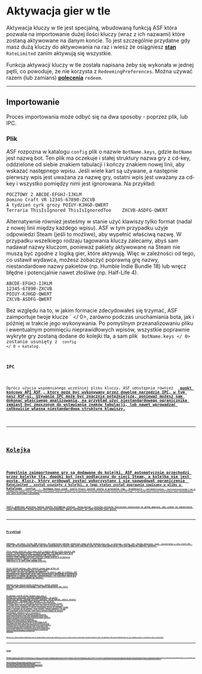 # Aktywacja gier w tle

Aktywacja kluczy w tle jest specjalną, wbudowaną funkcją ASF która pozwala na importowanie dużej ilości kluczy (wraz z ich nazwami) które zostaną aktywowane na danym koncie. To jest szczególnie przydatne gdy masz dużą kluczy do aktywowania na raz i wiesz że osiągniesz **[stan](https://github.com/JustArchiNET/ArchiSteamFarm/wiki/FAQ#what-is-the-meaning-of-status-when-redeeming-a-key)** `RateLimited` zanim aktywują się wszystkie.

Funkcja aktywacji kluczy w tle została napisana żeby się wykonała w jednej pętli, co powoduje, że nie korzysta z `RedeemingPreferences`. Można używać razem (lub zamians) **[polecenia](https://github.com/JustArchiNET/ArchiSteamFarm/wiki/Commands)** `redeem`.

---

## Importowanie

Proces importowania może odbyć się na dwa sposoby - poprzez plik, lub IPC.

### Plik

ASF rozpozna w katalogu `config` plik o nazwie `BotName.keys`, gdzie `BotName` jest nazwą bot. Ten plik ma oczekuje i stałej struktury nazwa gry z cd-key, oddzielone od siebie znakiem tabulacji i kończy znakiem nowej linii, aby wskazać następnego wpisu. Jeśli wiele kart są używane, a następnie pierwszy wpis jest uważana za nazwę gry, ostatni wpis jest uważany za cd-key i wszystko pomiędzy nimi jest ignorowana. Na przykład:

```text
POCZTOWY 2 ABCDE-EFGHJ-IJKLM
Domino Craft VR 12345-67890-ZXCVB
A tydzień cyrk grozy POIUY-KJHGD-QWERT
Terraria ThisIsIgnored ThisIsIgnoredToo    ZXCVB-ASDFG-QWERT
```

Alternatywnie również jesteśmy w stanie użyć klawiszy tylko format (nadal z nowej linii między każdego wpisu). ASF w tym przypadku użyje odpowiedzi Steam (jeśli to możliwe), aby wypełnić właściwą nazwę. W przypadku wszelkiego rodzaju tagowania kluczy zalecamy, abyś sam nadawał nazwy kluczom, ponieważ pakiety aktywowane na Steam nie muszą być zgodne z logiką gier, które aktywują. Więc w zależności od tego, co ustawił wydawca, możesz zobaczyć poprawną grę nazwy, niestandardowe nazwy pakietów (np. Humble Indie Bundle 18) lub wręcz błędne i potencjalnie nawet złośliwe (np. Half-Life 4).

```text
ABCDE-EFGHJ-IJKLM
12345-67890-ZXCVB
POIUY-KJHGD-QWERT
ZXCVB-ASDFG-QWERT
```

Bez względu na to, w jakim formacie zdecydowałeś się trzymać, ASF zaimportuje twoje klucze ` </ 0>, zarówno podczas uruchamiania bota, jak i później w trakcie jego wykonywania. Po pomyślnym przeanalizowaniu pliku i ewentualnym pominięciu nieprawidłowych wpisów, wszystkie poprawnie wykryte gry zostaną dodane do kolejki tła, a sam plik <code> BotName.keys </ 0> zostanie usunięty z <code> config </ 0 > katalog.</p>

<h3 spaces-before="0">IPC</h3>

<p spaces-before="0">Oprócz użycia wspomnianego wcześniej pliku kluczy, ASF udostępnia również <GamesToRedeemInBackground </ 0> <strong x-id="1"><a href="https://github.com/JustArchiNET/ArchiSteamFarm/wiki/IPC#asf-api"> punkt końcowy API ASF </ 1>, który może być wykonywany przez dowolne narzędzie IPC, w tym nasz ASF-ui. Używanie IPC może być znacznie potężniejsze, ponieważ możesz sam dokonać właściwego analizowania, na przykład użyć niestandardowego ogranicznika zamiast być zmuszonym do wstawiania znaków tabulacji, lub nawet wprowadzać całkowicie własną niestandardową strukturę klawiszy.</p>

<hr />

<h2 spaces-before="0">Kolejka</h2>

<p spaces-before="0">Pomyślnie zaimportowane gry są dodawane do kolejki. ASF automatycznie przechodzi przez kolejkę tła, dopóki bot jest podłączony do sieci Steam, a kolejka nie jest pusta. Klucz, który próbował zostać wykorzystany i nie spowodował ograniczenia <code> RateLimited </ 0>, został usunięty z kolejki, a jego status został poprawnie zapisany w pliku w katalogu <code> config </ 0> - <code> BotName.keys.used </ 0> jeśli klucz został użyty w procesie (np. <code> BrakDetaila </ 0>, <code> Kod BadActivation </ 0>, <code> DuplicateActivationCode </ 0>) lub <0 > BotName.keys.unused </ 0> inaczej. ASF celowo używa podanej nazwy gry, ponieważ nie ma gwarancji, że kluczowa nazwa zostanie zwrócona przez sieć Steam - w ten sposób możesz oznaczyć klucze używając nawet niestandardowych nazw, jeśli są potrzebne / poszukiwane.</p>

<p spaces-before="0">Jeśli podczas procesu nasze konto osiągnie status <code> RateLimited </ 0>, kolejka zostanie tymczasowo zawieszona na pełną godzinę, aby czekać na zakończenie czasu odnowienia. Potem proces jest kontynuowany, gdzie zostawił, aż cała kolejka jest pusta.</p>

<hr />

<h2 spaces-before="0">Przykład</h2>

<p spaces-before="0">Załóżmy, że masz listę 100 kluczy. Po pierwsze należy utworzyć nowy plik <code>BotName.keys.new` w katalogu `config` ASF. Możemy dołączane `nowe` rozszerzenie w celu niech ASF, wiem, że to nie powinien odebrać ten plik natychmiast w chwili, gdy jest tworzony (jak to jest nowy pusty plik, nie jest gotowy do importu, jeszcze).

Teraz można otworzyć nasz nowy plik i Kopiuj Wklej listę naszych 100 kluczy, ustalające format, w razie potrzeby. Po poprawki nasz plik `BotName.keys.new` będzie miał dokładnie 100 (lub 101, z ostatni znak nowego wiersza) wierszy, każdy wiersz o strukturze `GameName\tcd-key\n`, gdzie `\t` jest znak tabulacji i `\n` jest znak nowego wiersza.

Teraz jesteś gotowy, aby zmienić nazwę tego pliku od `BotName.keys.new` do `BotName.keys` w celu niech ASF, wiem, że jest on gotowy do odbioru. W chwili, gdy to zrobisz, ASF automatycznie importować plik (bez konieczności ponownego uruchomienia komputera) i usunąć go później, potwierdzając, że wszystkie nasze gry były analizowane i dodane do kolejki.

Zamiast przy użyciu pliku `BotName.keys`, można również użyć IPC API punktu końcowego, lub nawet połączenie obu Jeśli chcesz.

Po pewnym czasie pliki `BotName.keys.used` i `BotName.keys.nieużywane` zostaną wygenerowane. Te pliki zawierają wyniki naszego procesu wymiany. Na przykład, możesz zmienić nazwę pliku ` BotName.keys.unused </ 0> na plik <code> BotName2.keys </ 0>, a następnie przesłać nasze nieużywane klucze do innego bota, ponieważ poprzedni bot nie użył te klucze sam. Lub możesz po prostu skopiować i wkleić nieużywane klucze do jakiegoś innego pliku i zachować go na później, twój telefon. Należy pamiętać, że gdy ASF przechodzi przez kolejkę, nowe wpisy zostaną dodane do naszych wyjściowych <code> używanych </ 0> i <code> nieużywanych </ 0> plików, dlatego zaleca się, aby poczekać na pełne opróżnienie kolejki zanim skorzystasz z nich. Jeśli bezwzględnie musisz uzyskać dostęp do tych plików przed całkowitym opróżnieniem kolejki, powinieneś najpierw <strong x-id="1"> przenieść </ 0> plik wyjściowy, do którego chcesz uzyskać dostęp do innego katalogu, <strong x-id="1"> następnie </ 0> go przeanalizować. Dzieje się tak dlatego, że ASF może dodawać nowe wyniki, gdy robisz coś, co może prowadzić do utraty niektórych kluczy, jeśli czytasz plik zawierający np. 3 klucze wewnątrz, a następnie usuń je, całkowicie pomijając fakt, że ASF dodał 4 inne klucze do usuniętego pliku w międzyczasie. Jeśli chcesz uzyskać dostęp do tych plików, upewnij się, że zostały przeniesione z katalogu ASF <code> config </ 0> przed ich odczytaniem, na przykład przez zmianę nazwy.</p>

<p spaces-before="0">Możliwe jest również dodanie dodatkowych gier do zaimportowania, podczas gdy niektóre gry są już w naszej kolejce, powtarzając wszystkie powyższe kroki. ASF poprawnie doda nasze dodatkowe wpisy do już trwającej kolejki i ostatecznie sobie z tym poradzi.</p>

<hr />

<h2 spaces-before="0">Uwagi</h2>

<p spaces-before="0">Aktywator kluczy w tle używa <code>OrderedDictionary` co oznacza, że twoje klucze zachowają porządek, tak jak zostały określone w pliku (lub wywołane API / IPC). Oznacza to, że możesz (i powinieneś) podać listę, gdzie dany klucz może mieć tylko bezpośrednie zależności od wymienionych powyżej kluczy, ale nie poniżej. Na przykład oznacza to, że jeśli masz DLC `D`, który wymaga aktywacji gry `G`, to klucz dla gry `G` powinien być **zawsze** dołączony przed kluczem dla DLC `D`. Podobnie, jeśli DLC `D` miałoby zależności od `A`, `B` oraz `C`, wtedy wszystkie 3 powinny być uwzględnione wcześniej (w dowolnej kolejności, chyba że mają własne zależności).

Nieprzestrzeganie powyższego schematu spowoduje, że twoje DLC nie zostanie aktywowane za pomocą `DoesNotOwnRequiredApp`, nawet jeśli twoje konto będzie kwalifikowało się do aktywacji po przejściu przez całą kolejkę. Jeśli chcesz tego uniknąć, musisz upewnić się, że twoje DLC jest zawsze w kolejce po grze której wymaga.